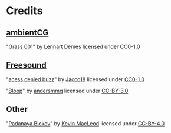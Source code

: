 # Credits

## [ambientCG](https://ambientcg.com)
"[Grass 001](https://ambientCG.com/a/Grass001)" by [Lennart Demes](https://www.artstation.com/struffelproductions) licensed under [CC0-1.0](https://spdx.org/licenses/CC0-1.0.html)

## [Freesound](https://freesound.org)
"[acess denied buzz](https://freesound.org/people/Jacco18/sounds/419023/)" by [Jacco18](https://freesound.org/people/Jacco18/) licensed under [CC0-1.0](https://spdx.org/licenses/CC0-1.0.html)

"[Bloop](https://freesound.org/people/andersmmg/sounds/523423/)" by [andersmmg](https://freesound.org/people/andersmmg/) licensed under [CC-BY-3.0](https://spdx.org/licenses/CC-BY-3.0.html)

## Other
"[Padanaya Blokov](https://www.youtube.com/watch?v=N8WIBOUat3Y)" by [Kevin MacLeod](https://incompetech.com) licensed under [CC-BY-4.0](https://spdx.org/licenses/CC-BY-4.0.html)
